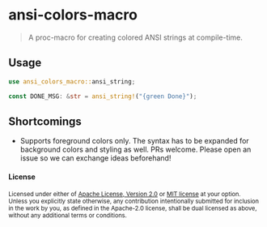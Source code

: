 # ansi-colors-macro

> A proc-macro for creating colored ANSI strings at compile-time.

## Usage

```rust
use ansi_colors_macro::ansi_string;

const DONE_MSG: &str = ansi_string!("{green Done}");
```

## Shortcomings

- Supports foreground colors only. The syntax has to be expanded for background colors and styling as well. PRs welcome. Please open an issue so we can exchange ideas beforehand!

#### License

<sup>
Licensed under either of <a href="license-apache">Apache License, Version
2.0</a> or <a href="license-mit">MIT license</a> at your option.
</sup>

<br>

<sub>
Unless you explicitly state otherwise, any contribution intentionally submitted
for inclusion in the work by you, as defined in the Apache-2.0 license, shall be
dual licensed as above, without any additional terms or conditions.
</sub>
